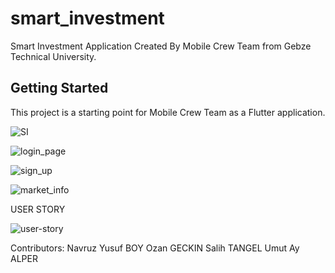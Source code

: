 # smart_investment

Smart Investment Application Created By Mobile Crew Team from Gebze Technical University.

## Getting Started

This project is a starting point for Mobile Crew Team as a Flutter application.


![SI](https://user-images.githubusercontent.com/55507463/100298564-7d665d00-2fa2-11eb-96cf-c60b071e9578.gif)



![login_page](https://user-images.githubusercontent.com/55507463/100298274-c10c9700-2fa1-11eb-99e2-3e8f3b42ad28.jpeg)

![sign_up](https://user-images.githubusercontent.com/55507463/100298276-c1a52d80-2fa1-11eb-9203-9f36719e545b.jpeg)

![market_info](https://user-images.githubusercontent.com/55507463/100298277-c23dc400-2fa1-11eb-84bb-512e0f9ba0fe.jpeg)




USER STORY

![user-story](https://user-images.githubusercontent.com/55507463/100323672-2929a000-2fd7-11eb-94cf-583b70ee46ea.jpg)



Contributors:
  Navruz Yusuf BOY
  Ozan GECKIN
  Salih TANGEL
  Umut Ay ALPER

